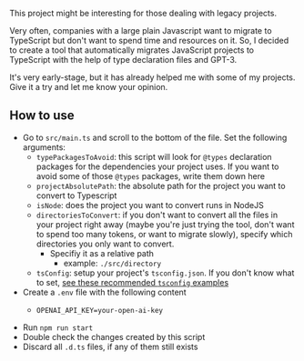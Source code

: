 This project might be interesting for those dealing with legacy projects.

Very often, companies with a large plain Javascript want to migrate to TypeScript but don't want to spend time and resources on it. So, I decided to create a tool that automatically migrates JavaScript projects to TypeScript with the help of type declaration files and GPT-3.

It's very early-stage, but it has already helped me with some of my projects. Give it a try and let me know your opinion.

## How to use

- Go to `src/main.ts` and scroll to the bottom of the file. Set the following arguments:
  - `typePackagesToAvoid`: this script will look for `@types` declaration packages for the dependencies your project uses. If you want to avoid some of those `@types` packages, write them down here
  - `projectAbsolutePath`: the absolute path for the project you want to convert to Typescript
  - `isNode`: does the project you want to convert runs in NodeJS
  - `directoriesToConvert`: if you don't want to convert all the files in your project right away (maybe you're just trying the tool, don't want to spend too many tokens, or want to migrate slowly), specify which directories you only want to convert.
    - Specifiy it as a relative path
      - example: `./src/directory`
  - `tsConfig`: setup your project's `tsconfig.json`. If you don't know what to set, [see these recommended `tsconfig` examples](https://github.com/tsconfig/bases)
- Create a `.env` file with the following content
  - ```
    OPENAI_API_KEY=your-open-ai-key
    ```
- Run `npm run start`
- Double check the changes created by this script
- Discard all `.d.ts` files, if any of them still exists
